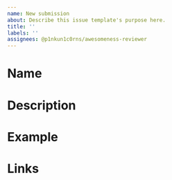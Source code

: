 ```yaml
---
name: New submission
about: Describe this issue template's purpose here.
title: ''
labels: ''
assignees: @p1nkun1c0rns/awesomeness-reviewer
---
```


# Name

# Description

# Example
<!-- please add screenshot or command line output if possible -->

# Links

